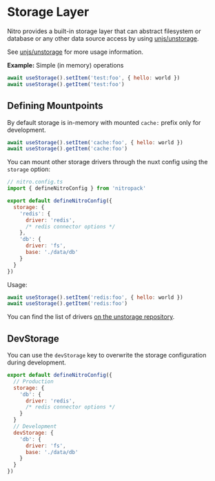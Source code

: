 # Storage Layer

Nitro provides a built-in storage layer that can abstract filesystem or database or any other data source access by using [unjs/unstorage](https://github.com/unjs/unstorage).

See [unjs/unstorage](https://github.com/unjs/unstorage) for more usage information.

**Example:** Simple (in memory) operations

```js
await useStorage().setItem('test:foo', { hello: world })
await useStorage().getItem('test:foo')
```

## Defining Mountpoints

By default storage is in-memory with mounted `cache:` prefix only for development.

```js
await useStorage().setItem('cache:foo', { hello: world })
await useStorage().getItem('cache:foo')
```

You can mount other storage drivers through the nuxt config using the `storage` option: 

```js
// nitro.config.ts
import { defineNitroConfig } from 'nitropack'

export default defineNitroConfig({
  storage: {
    'redis': {
      driver: 'redis',
      /* redis connector options */
    },
    'db': { 
      driver: 'fs', 
      base: './data/db' 
    }
  }
})
```

Usage:

```js
await useStorage().setItem('redis:foo', { hello: world })
await useStorage().getItem('redis:foo')
```

You can find the list of drivers [on the unstorage repository](https://github.com/unjs/unstorage#drivers).

## DevStorage 

You can use the `devStorage` key to overwrite the storage configuration during development.

```js
export default defineNitroConfig({
  // Production
  storage: {
    'db': {
      driver: 'redis',
      /* redis connector options */
    }
  }
  // Development
  devStorage: {
    'db': { 
      driver: 'fs', 
      base: './data/db' 
    }
  }
})
```
